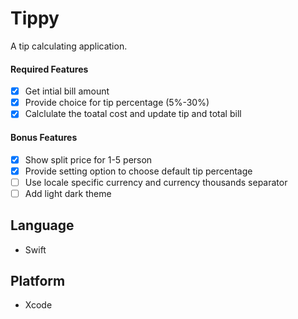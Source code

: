 # Tippy
A tip calculating application.

#### Required Features
- [x] Get intial bill amount 
- [x] Provide choice for tip percentage (5%-30%)  
- [x] Calclulate the toatal cost and update tip and total bill

#### Bonus Features
- [x] Show split price for 1-5 person 
- [x] Provide setting option to choose default tip percentage
- [ ] Use locale specific currency and currency thousands separator 
- [ ] Add light dark theme

## Language
- Swift

## Platform
- Xcode
